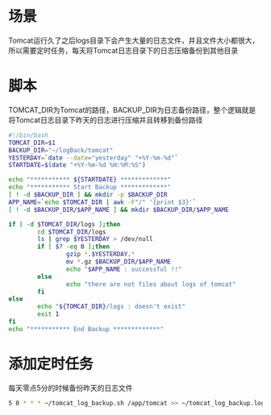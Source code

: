 # 场景
Tomcat运行久了之后logs目录下会产生大量的日志文件，并且文件大小都很大，所以需要定时任务，每天将Tomcat日志目录下的日志压缩备份到其他目录

# 脚本
TOMCAT_DIR为Tomcat的路径，BACKUP_DIR为日志备份路径，整个逻辑就是将Tomcat日志目录下昨天的日志进行压缩并且转移到备份路径
```bash
#!/bin/bash
TOMCAT_DIR=$1
BACKUP_DIR="~/logBack/tomcat"
YESTERDAY=`date --date="yesterday" "+%Y-%m-%d"`
STARTDATE=$(date "+%Y-%m-%d %H:%M:%S")

echo "*********** ${STARTDATE} *************"
echo "*********** Start Backup *************"
[ ! -d $BACKUP_DIR ] && mkdir -p $BACKUP_DIR
APP_NAME=`echo $TOMCAT_DIR | awk -F"/" '{print $3}'`
[ ! -d $BACKUP_DIR/$APP_NAME ] && mkdir $BACKUP_DIR/$APP_NAME

if [ -d $TOMCAT_DIR/logs ];then
        cd $TOMCAT_DIR/logs
        ls | grep $YESTERDAY > /dev/null
        if [ $? -eq 0 ];then
                gzip *.$YESTERDAY.*
                mv *.gz $BACKUP_DIR/$APP_NAME
                echo "$APP_NAME : successful !!"
        else
                echo "there are not files about logs of tomcat"
        fi
else
        echo "${TOMCAT_DIR}/logs : doesn't exist"
        exit 1
fi
echo "*********** End Backup *************"
```
# 添加定时任务
每天零点5分的时候备份昨天的日志文件
```bash
5 0 * * * ~/tomcat_log_backup.sh /app/tomcat >> ~/tomcat_log_backup.log
```